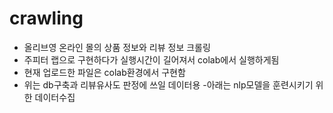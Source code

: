 # crawling
- 올리브영 온라인 몰의 상품 정보와 리뷰 정보 크롤링
- 주피터 랩으로 구현하다가 실행시간이 길어져서 colab에서 실행하게됨
- 현재 업로드한 파일은 colab환경에서 구현함
- 위는 db구축과 리뷰유사도 판정에 쓰일 데이터용
-아래는 nlp모델을 훈련시키기 위한 데이터수집
